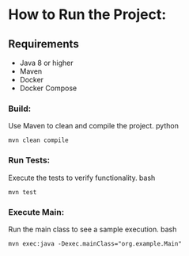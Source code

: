 # How to Run the Project:

## Requirements

- Java 8 or higher
- Maven
- Docker
- Docker Compose

### Build: 
Use Maven to clean and compile the project.
python

``` mvn clean compile ```
### Run Tests: 
Execute the tests to verify functionality.
bash

``` mvn test ```
### Execute Main: 
Run the main class to see a sample execution.
bash

``` mvn exec:java -Dexec.mainClass="org.example.Main" ```
